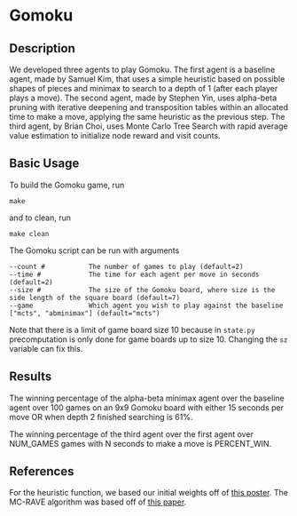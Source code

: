 # Gomoku

## Description 
We developed three agents to play Gomoku. The first agent is a baseline agent, made by Samuel Kim, that uses a simple heuristic based on possible shapes of pieces and minimax to search to a depth of 1 (after each player plays a move). The second agent, made by Stephen Yin, uses alpha-beta pruning with iterative deepening and transposition tables within an allocated time to make a move, applying the same heuristic as the previous step. The third agent, by Brian Choi, uses Monte Carlo Tree Search with rapid average value estimation to initialize node reward and visit counts.

## Basic Usage
To build the Gomoku game, run 
```
make
```
and to clean, run
```
make clean
```

The Gomoku script can be run with arguments 
```
--count #           The number of games to play (default=2) 
--time #            The time for each agent per move in seconds (default=2)
--size #            The size of the Gomoku board, where size is the side length of the square board (default=7) 
--game              Which agent you wish to play against the baseline ["mcts", "abminimax"] (default="mcts")
```
Note that there is a limit of game board size 10 because in `state.py` precomputation is only done for game boards up to size 10. Changing the `sz` variable can fix this.

## Results
The winning percentage of the alpha-beta minimax agent over the baseline agent over 100 games on an 9x9 Gomoku board with either 15 seconds per move OR when depth 2 finished searching is 61%. 

The winning percentage of the third agent over the first agent over NUM_GAMES games with N seconds to make a move is PERCENT_WIN.

## References
For the heuristic function, we based our initial weights off of [this poster](https://stanford-cs221.github.io/autumn2019-extra/posters/14.pdf). The MC-RAVE algorithm was based off of [this paper](https://www.sciencedirect.com/science/article/pii/S000437021100052X).
